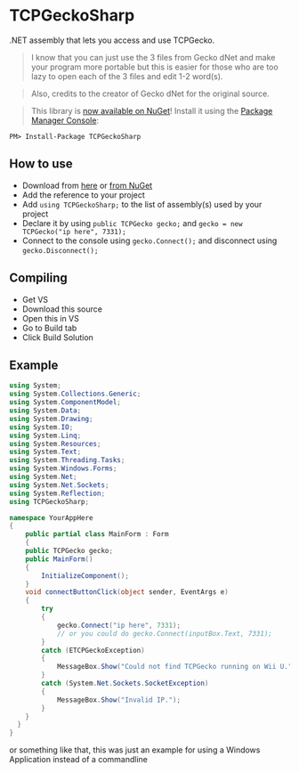 # TCPGeckoSharp
.NET assembly that lets you access and use TCPGecko.

> I know that you can just use the 3 files from Gecko dNet and make your program more portable but this is easier for those who are too lazy to open each of the 3 files and edit 1-2 word(s).

> Also, credits to the creator of Gecko dNet for the original source.

> This library is [now available on NuGet](https://www.nuget.org/packages/TCPGeckoSharp/)! Install it using the [Package Manager Console](https://docs.nuget.org/docs/start-here/using-the-package-manager-console):
```
PM> Install-Package TCPGeckoSharp
```

## How to use
- Download from [here](https://github.com/Hexexpeck/TCPGeckoSharp/releases/latest) or [from NuGet](https://www.nuget.org/packages/TCPGeckoSharp/)
- Add the reference to your project
- Add `using TCPGeckoSharp;` to the list of assembly(s) used by your project
- Declare it by using `public TCPGecko gecko;` and `gecko = new TCPGecko("ip here", 7331);`
- Connect to the console using `gecko.Connect();` and disconnect using `gecko.Disconnect();`

## Compiling
- Get VS
- Download this source
- Open this in VS
- Go to Build tab
- Click Build Solution

## Example
```csharp
using System;
using System.Collections.Generic;
using System.ComponentModel;
using System.Data;
using System.Drawing;
using System.IO;
using System.Linq;
using System.Resources;
using System.Text;
using System.Threading.Tasks;
using System.Windows.Forms;
using System.Net;
using System.Net.Sockets;
using System.Reflection;
using TCPGeckoSharp;

namespace YourAppHere
{
    public partial class MainForm : Form
    {
    public TCPGecko gecko;
    public MainForm()
    {
        InitializeComponent();
    }
    void connectButtonClick(object sender, EventArgs e)
    {
        try
        {
            gecko.Connect("ip here", 7331);
            // or you could do gecko.Connect(inputBox.Text, 7331);
        }
        catch (ETCPGeckoException)
        {
            MessageBox.Show("Could not find TCPGecko running on Wii U.");
        }
        catch (System.Net.Sockets.SocketException)
        {
            MessageBox.Show("Invalid IP.");
        }
    }
  }
}
```
or something like that, this was just an example for using a Windows Application instead of a commandline
